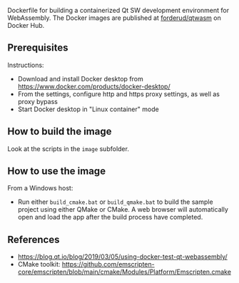 Dockerfile for building a containerized Qt SW development environment for WebAssembly. The Docker images are published at [forderud/qtwasm](https://hub.docker.com/repository/docker/forderud/qtwasm) on Docker Hub.

## Prerequisites
Instructions:
* Download and install Docker desktop from https://www.docker.com/products/docker-desktop/
* From the settings, configure http and https proxy settings, as well as proxy bypass
* Start Docker desktop in "Linux container" mode

## How to build the image
Look at the scripts in the `image` subfolder.

## How to use the image
From a Windows host:
* Run either `build_cmake.bat` or `build_qmake.bat` to build the sample project using either QMake or CMake. A web browser will automatically open and load the app after the build process have completed.

## References
* https://blog.qt.io/blog/2019/03/05/using-docker-test-qt-webassembly/
* CMake toolkit: https://github.com/emscripten-core/emscripten/blob/main/cmake/Modules/Platform/Emscripten.cmake

